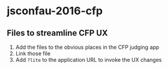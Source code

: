# jsconfau-2016-cfp

## Files to streamline CFP UX

1. Add the files to the obvious places in the CFP judging app
1. Link those file
1. Add `?lite` to the application URL to invoke the UX changes
